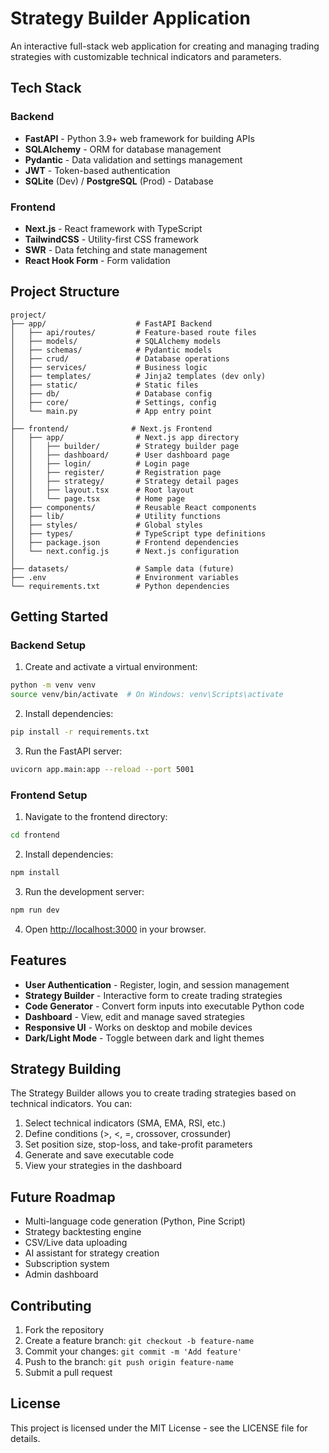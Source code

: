 # Strategy Builder Application

An interactive full-stack web application for creating and managing trading strategies with customizable technical indicators and parameters.

## Tech Stack

### Backend
- **FastAPI** - Python 3.9+ web framework for building APIs
- **SQLAlchemy** - ORM for database management
- **Pydantic** - Data validation and settings management
- **JWT** - Token-based authentication
- **SQLite** (Dev) / **PostgreSQL** (Prod) - Database

### Frontend
- **Next.js** - React framework with TypeScript
- **TailwindCSS** - Utility-first CSS framework
- **SWR** - Data fetching and state management
- **React Hook Form** - Form validation

## Project Structure

```
project/
├── app/                    # FastAPI Backend
│   ├── api/routes/         # Feature-based route files
│   ├── models/             # SQLAlchemy models
│   ├── schemas/            # Pydantic models
│   ├── crud/               # Database operations
│   ├── services/           # Business logic
│   ├── templates/          # Jinja2 templates (dev only)
│   ├── static/             # Static files
│   ├── db/                 # Database config
│   ├── core/               # Settings, config
│   └── main.py             # App entry point
│
├── frontend/              # Next.js Frontend
│   ├── app/                # Next.js app directory
│   │   ├── builder/        # Strategy builder page
│   │   ├── dashboard/      # User dashboard page
│   │   ├── login/          # Login page
│   │   ├── register/       # Registration page
│   │   ├── strategy/       # Strategy detail pages
│   │   ├── layout.tsx      # Root layout
│   │   └── page.tsx        # Home page
│   ├── components/         # Reusable React components
│   ├── lib/                # Utility functions
│   ├── styles/             # Global styles
│   ├── types/              # TypeScript type definitions
│   ├── package.json        # Frontend dependencies
│   └── next.config.js      # Next.js configuration
│
├── datasets/               # Sample data (future)
├── .env                    # Environment variables
└── requirements.txt        # Python dependencies
```

## Getting Started

### Backend Setup

1. Create and activate a virtual environment:

```bash
python -m venv venv
source venv/bin/activate  # On Windows: venv\Scripts\activate
```

2. Install dependencies:

```bash
pip install -r requirements.txt
```

3. Run the FastAPI server:

```bash
uvicorn app.main:app --reload --port 5001
```

### Frontend Setup

1. Navigate to the frontend directory:

```bash
cd frontend
```

2. Install dependencies:

```bash
npm install
```

3. Run the development server:

```bash
npm run dev
```

4. Open [http://localhost:3000](http://localhost:3000) in your browser.

## Features

- **User Authentication** - Register, login, and session management
- **Strategy Builder** - Interactive form to create trading strategies
- **Code Generator** - Convert form inputs into executable Python code
- **Dashboard** - View, edit and manage saved strategies
- **Responsive UI** - Works on desktop and mobile devices
- **Dark/Light Mode** - Toggle between dark and light themes

## Strategy Building

The Strategy Builder allows you to create trading strategies based on technical indicators. You can:

1. Select technical indicators (SMA, EMA, RSI, etc.)
2. Define conditions (>, <, =, crossover, crossunder)
3. Set position size, stop-loss, and take-profit parameters
4. Generate and save executable code
5. View your strategies in the dashboard

## Future Roadmap

- Multi-language code generation (Python, Pine Script)
- Strategy backtesting engine
- CSV/Live data uploading
- AI assistant for strategy creation
- Subscription system
- Admin dashboard

## Contributing

1. Fork the repository
2. Create a feature branch: `git checkout -b feature-name`
3. Commit your changes: `git commit -m 'Add feature'`
4. Push to the branch: `git push origin feature-name`
5. Submit a pull request

## License

This project is licensed under the MIT License - see the LICENSE file for details.
